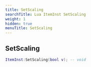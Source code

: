 ```yaml
---
title: SetScaling
searchTitle: Lua ItemInst SetScaling
weight: 1
hidden: true
menuTitle: SetScaling
---
```

## SetScaling
```lua
ItemInst:SetScaling(bool v); -- void
```